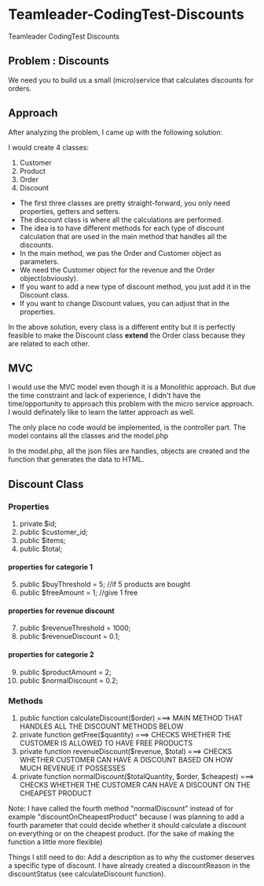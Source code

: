 # Teamleader-CodingTest-Discounts
Teamleader CodingTest Discounts

## Problem  : Discounts

We need you to build us a small (micro)service that calculates discounts for orders.

## Approach

After analyzing the problem, I came up with the following solution:

I would create 4 classes:
1. Customer
2. Product
3. Order
4. Discount

* The first three classes are pretty straight-forward, you only need properties, getters and setters.
* The discount class is where all the calculations are performed.
* The idea is to have different methods for each type of discount calculation that are used in the main method that handles all the discounts. 
* In the main method, we pas the Order and Customer object as parameters.
* We need the Customer object for the revenue and the Order object(obviously).
* If you want to add a new type of discount method, you just add it in the Discount class. 
* If you want to change Discount values, you can adjust that in the properties.

In the above solution, every class is a different entity but it is perfectly feasible to make the Discount class **extend** the Order class because they are related to each other. 

## MVC

I would use the MVC model even though it is a Monolithic approach. But due the time constraint and lack of experience, I didn't have the time/opportunity to approach this problem with the micro service approach. I would definately like to learn the latter approach as well.

The only place no code would be implemented, is the controller part.
The model contains all the classes and the model.php

In the model.php, all the json files are handles, objects are created and the function that generates the data to HTML.

## Discount Class

### Properties
1. private $id;
2. public $customer_id;
3. public $items;
4. public $total;

#### properties for categorie 1
5. public $buyThreshold = 5; //if 5 products are bought
6. public $freeAmount = 1; //give 1 free

#### properties for revenue discount
7. public $revenueThreshold = 1000;
8. public $revenueDiscount = 0.1;

#### properties for categorie 2
9. public $productAmount = 2;
10. public $normalDiscount = 0.2;

### Methods
1. public function calculateDiscount($order)  ===> MAIN METHOD THAT HANDLES ALL THE DISCOUNT METHODS BELOW
2. private function getFree($quantity) ===> CHECKS WHETHER THE CUSTOMER IS ALLOWED TO HAVE FREE PRODUCTS
3. private function revenueDiscount($revenue, $total) ===> CHECKS WHETHER CUSTOMER CAN HAVE A DISCOUNT BASED ON HOW MUCH REVENUE IT POSSESSES
4. private function normalDiscount($totalQuantity, $order, $cheapest) ===> CHECKS WHETHER THE CUSTOMER CAN HAVE A DISCOUNT ON THE CHEAPEST PRODUCT

Note: I have called the fourth method "normalDiscount" instead of for example "discountOnCheapestProduct" because I was planning to add a fourth parameter
that could decide whether it should calculate a discount on everything or on the cheapest product. (for the sake of making the function a little more flexible)

Things I still need to do: Add a description as to why the customer deserves a specific type of discount. I have already created a discountReason in the discountStatus (see calculateDiscount function).


